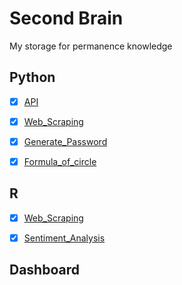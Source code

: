 # Second Brain
My storage for permanence knowledge

## Python
- [x] [API](Python/API.py) 
- [x] [Web_Scraping](Python/Web_Scraping.py) 
- [x] [Generate_Password](Python/Generate_Password.py) 
- [x] [Formula_of_circle](Python/formula_circle.ipynb) 


## R
- [x] [Web_Scraping](R/Web_Scraping.r) 
- [x] [Sentiment_Analysis](https://rpubs.com/zkiddy/1000402) 


## Dashboard

